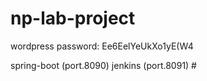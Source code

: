 # np-lab-project
wordpress password: Ee6EelYeUkXo1yE(W4

spring-boot (port.8090)
jenkins (port.8091) #
